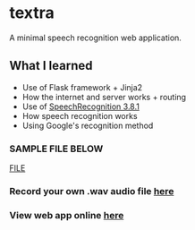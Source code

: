 # textra
A  minimal speech recognition web application.

## What I learned
* Use of Flask framework + Jinja2
* How the internet and server works + routing
* Use of [SpeechRecognition 3.8.1](https://pypi.org/project/SpeechRecognition/)
* How speech recognition works
* Using Google's recognition method

### SAMPLE FILE BELOW
[FILE](https://www.voiptroubleshooter.com/open_speech/american/OSR_us_000_0010_8k.wav)

### Record your own .wav audio file [here](https://voicecoach.ai/voice-recorder)

### View web app online [here](http://shijih.pythonanywhere.com/)
